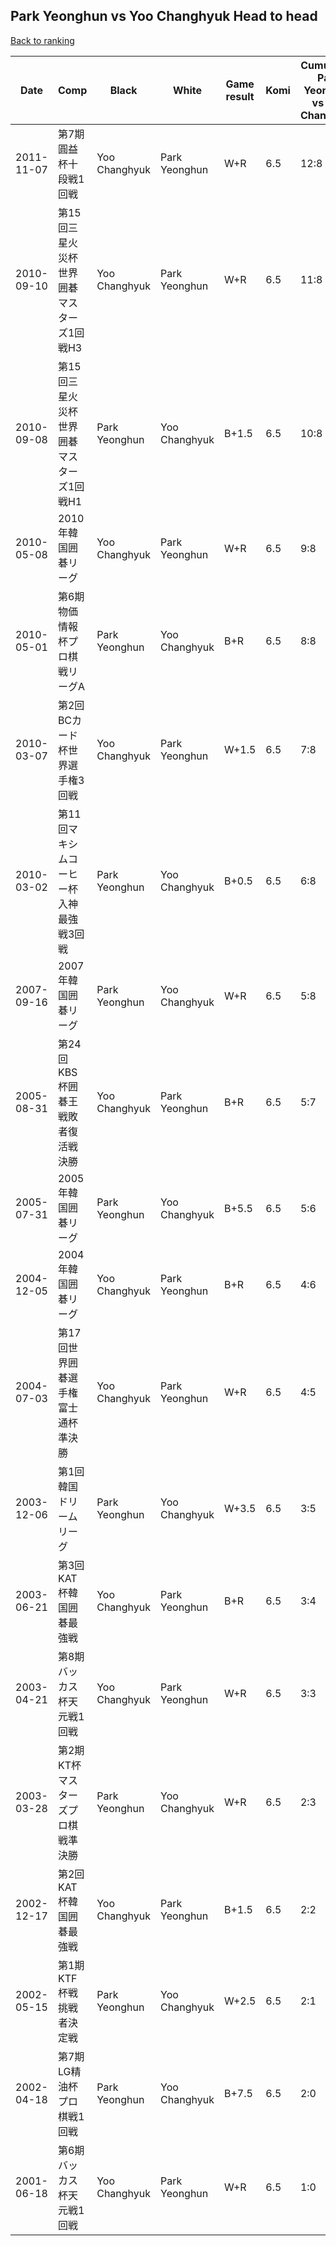 ## Park Yeonghun vs Yoo Changhyuk Head to head

[Back to ranking](../../index.md)




| **Date** | **Comp** | **Black** | **White** | **Game result** | **Komi** | **Cumulative Park Yeonghun vs Yoo Changhyuk** | **Park Yeonghun streak** | **Yoo Changhyuk streak** | 
| --- | --- | --- | --- | --- | --- | --- | --- | --- |
| 2011-11-07 | 第7期圓益杯十段戦1回戦 | Yoo Changhyuk | Park Yeonghun | W+R | 6.5 | 12:8 | 7 | 0 | 
| 2010-09-10 | 第15回三星火災杯世界囲碁マスターズ1回戦H3 | Yoo Changhyuk | Park Yeonghun | W+R | 6.5 | 11:8 | 6 | 0 | 
| 2010-09-08 | 第15回三星火災杯世界囲碁マスターズ1回戦H1 | Park Yeonghun | Yoo Changhyuk | B+1.5 | 6.5 | 10:8 | 5 | 0 | 
| 2010-05-08 | 2010年韓国囲碁リーグ | Yoo Changhyuk | Park Yeonghun | W+R | 6.5 | 9:8 | 4 | 0 | 
| 2010-05-01 | 第6期物価情報杯プロ棋戦リーグA | Park Yeonghun | Yoo Changhyuk | B+R | 6.5 | 8:8 | 3 | 0 | 
| 2010-03-07 | 第2回BCカード杯世界選手権3回戦 | Yoo Changhyuk | Park Yeonghun | W+1.5 | 6.5 | 7:8 | 2 | 0 | 
| 2010-03-02 | 第11回マキシムコーヒー杯入神最強戦3回戦 | Park Yeonghun | Yoo Changhyuk | B+0.5 | 6.5 | 6:8 | 1 | 0 | 
| 2007-09-16 | 2007年韓国囲碁リーグ | Park Yeonghun | Yoo Changhyuk | W+R | 6.5 | 5:8 | 0 | 2 | 
| 2005-08-31 | 第24回KBS杯囲碁王戦敗者復活戦決勝 | Yoo Changhyuk | Park Yeonghun | B+R | 6.5 | 5:7 | 0 | 1 | 
| 2005-07-31 | 2005年韓国囲碁リーグ | Park Yeonghun | Yoo Changhyuk | B+5.5 | 6.5 | 5:6 | 1 | 0 | 
| 2004-12-05 | 2004年韓国囲碁リーグ | Yoo Changhyuk | Park Yeonghun | B+R | 6.5 | 4:6 | 0 | 1 | 
| 2004-07-03 | 第17回世界囲碁選手権富士通杯準決勝 | Yoo Changhyuk | Park Yeonghun | W+R | 6.5 | 4:5 | 1 | 0 | 
| 2003-12-06 | 第1回韓国ドリームリーグ | Park Yeonghun | Yoo Changhyuk | W+3.5 | 6.5 | 3:5 | 0 | 2 | 
| 2003-06-21 | 第3回KAT杯韓国囲碁最強戦 | Yoo Changhyuk | Park Yeonghun | B+R | 6.5 | 3:4 | 0 | 1 | 
| 2003-04-21 | 第8期バッカス杯天元戦1回戦 | Yoo Changhyuk | Park Yeonghun | W+R | 6.5 | 3:3 | 1 | 0 | 
| 2003-03-28 | 第2期KT杯マスターズプロ棋戦準決勝 | Park Yeonghun | Yoo Changhyuk | W+R | 6.5 | 2:3 | 0 | 3 | 
| 2002-12-17 | 第2回KAT杯韓国囲碁最強戦 | Yoo Changhyuk | Park Yeonghun | B+1.5 | 6.5 | 2:2 | 0 | 2 | 
| 2002-05-15 | 第1期KTF杯戦挑戦者決定戦 | Park Yeonghun | Yoo Changhyuk | W+2.5 | 6.5 | 2:1 | 0 | 1 | 
| 2002-04-18 | 第7期LG精油杯プロ棋戦1回戦 | Park Yeonghun | Yoo Changhyuk | B+7.5 | 6.5 | 2:0 | 2 | 0 | 
| 2001-06-18 | 第6期バッカス杯天元戦1回戦 | Yoo Changhyuk | Park Yeonghun | W+R | 6.5 | 1:0 | 1 | 0 |




